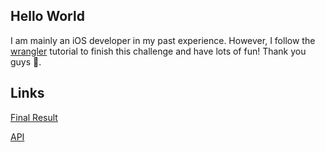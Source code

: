 ## Hello World

I am mainly an iOS developer in my past experience. However, I follow the [wrangler](https://github.com/cloudflare/wrangler)
tutorial to finish this challenge and have lots of fun! Thank you guys 🥳.

## Links

[Final Result](https://my-app.hello2021.workers.dev/)

[API](https://my-app.hello2021.workers.dev/links)

